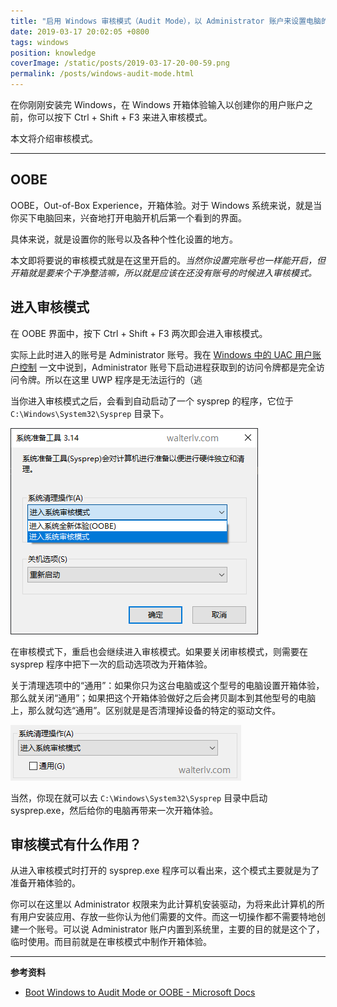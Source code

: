 ```yaml
---
title: "启用 Windows 审核模式（Audit Mode），以 Administrator 账户来设置电脑的开箱体验"
date: 2019-03-17 20:02:05 +0800
tags: windows
position: knowledge
coverImage: /static/posts/2019-03-17-20-00-59.png
permalink: /posts/windows-audit-mode.html
---
```


在你刚刚安装完 Windows，在 Windows 开箱体验输入以创建你的用户账户之前，你可以按下 Ctrl + Shift + F3 来进入审核模式。

本文将介绍审核模式。

---

<div id="toc"></div>

## OOBE

OOBE，Out-of-Box Experience，开箱体验。对于 Windows 系统来说，就是当你买下电脑回来，兴奋地打开电脑开机后第一个看到的界面。

具体来说，就是设置你的账号以及各种个性化设置的地方。

本文即将要说的审核模式就是在这里开启的。*当然你设置完账号也一样能开启，但开箱就是要来个干净整洁嘛，所以就是应该在还没有账号的时候进入审核模式。*

## 进入审核模式

在 OOBE 界面中，按下 Ctrl + Shift + F3 两次即会进入审核模式。

实际上此时进入的账号是 Administrator 账号。我在 [Windows 中的 UAC 用户账户控制](/post/windows-user-account-control) 一文中说到，Administrator 账号下启动进程获取到的访问令牌都是完全访问令牌。所以在这里 UWP 程序是无法运行的（逃

当你进入审核模式之后，会看到自动启动了一个 sysprep 的程序，它位于 `C:\Windows\System32\Sysprep` 目录下。

![系统准备工具](/static/posts/2019-03-17-20-00-59.png)

在审核模式下，重启也会继续进入审核模式。如果要关闭审核模式，则需要在 sysprep 程序中把下一次的启动选项改为开箱体验。

关于清理选项中的“通用”：如果你只为这台电脑或这个型号的电脑设置开箱体验，那么就关闭“通用”；如果把这个开箱体验做好之后会拷贝副本到其他型号的电脑上，那么就勾选“通用”。区别就是是否清理掉设备的特定的驱动文件。

![清理 - 通用](/static/posts/2019-03-17-20-01-53.png)

当然，你现在就可以去 `C:\Windows\System32\Sysprep` 目录中启动 sysprep.exe，然后给你的电脑再带来一次开箱体验。

## 审核模式有什么作用？

从进入审核模式时打开的 sysprep.exe 程序可以看出来，这个模式主要就是为了准备开箱体验的。

你可以在这里以 Administrator 权限来为此计算机安装驱动，为将来此计算机的所有用户安装应用、存放一些你认为他们需要的文件。而这一切操作都不需要特地创建一个账号。可以说 Administrator 账户内置到系统里，主要的目的就是这个了，临时使用。而目前就是在审核模式中制作开箱体验。

---

**参考资料**

- [Boot Windows to Audit Mode or OOBE - Microsoft Docs](https://docs.microsoft.com/en-us/windows-hardware/manufacture/desktop/boot-windows-to-audit-mode-or-oobe)



